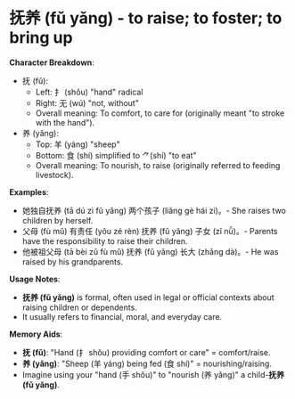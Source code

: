 # **抚养 (fǔ yǎng) - to raise; to foster; to bring up**

**Character Breakdown**:  
- 抚 (fǔ):
  - Left: 扌 (shǒu) "hand" radical
  - Right: 无 (wú) "not, without"
  - Overall meaning: To comfort, to care for (originally meant "to stroke with the hand").  
- 养 (yǎng):
  - Top: 羊 (yáng) "sheep"
  - Bottom: 食 (shí) simplified to ⺈(shí) "to eat"
  - Overall meaning: To nourish, to raise (originally referred to feeding livestock).

**Examples**:  
- 她独自抚养 (tā dú zì fǔ yǎng) 两个孩子 (liǎng gè hái zi)。- She raises two children by herself.  
- 父母 (fù mǔ) 有责任 (yǒu zé rèn) 抚养 (fǔ yǎng) 子女 (zǐ nǚ)。- Parents have the responsibility to raise their children.  
- 他被祖父母 (tā bèi zǔ fù mǔ) 抚养 (fǔ yǎng) 长大 (zhǎng dà)。- He was raised by his grandparents.

**Usage Notes**:  
- **抚养 (fǔ yǎng)** is formal, often used in legal or official contexts about raising children or dependents.  
- It usually refers to financial, moral, and everyday care.

**Memory Aids**:  
- **抚 (fǔ)**: "Hand (扌 shǒu) providing comfort or care" = comfort/raise.  
- **养 (yǎng)**: "Sheep (羊 yáng) being fed (食 shí)" = nourishing/raising.  
- Imagine using your "hand (手 shǒu)" to "nourish (养 yǎng)" a child-**抚养 (fǔ yǎng)**.